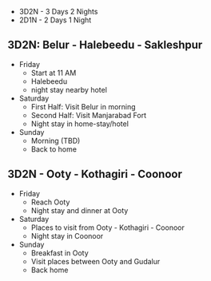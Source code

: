 - 3D2N - 3 Days 2 Nights
- 2D1N - 2 Days 1 Night

## 3D2N: Belur - Halebeedu - Sakleshpur 
- Friday
  - Start at 11 AM 
  - Halebeedu 
  - night stay nearby hotel 
- Saturday
  - First Half: Visit Belur in morning
  - Second Half: Visit Manjarabad Fort
  - Night stay in home-stay/hotel
- Sunday
  - Morning (TBD)
  - Back to home


## 3D2N - Ooty - Kothagiri - Coonoor
- Friday 
  - Reach Ooty
  - Night stay and dinner at Ooty 
- Saturday 
  - Places to visit from Ooty - Kothagiri - Coonoor
  - Night stay in Coonoor
- Sunday 
  - Breakfast in Ooty
  - Visit places between Ooty and Gudalur 
  - Back home 
